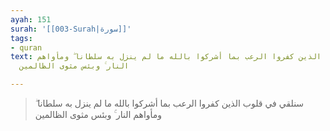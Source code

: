```yaml
---
ayah: 151
surah: '[[003-Surah|سورة]]'
tags:
- quran
text: سنلقي في قلوب الذين كفروا الرعب بما أشركوا بالله ما لم ينزل به سلطانا ۖ ومأواهم
  النار ۚ وبئس مثوى الظالمين

---
```

> سنلقي في قلوب الذين كفروا الرعب بما أشركوا بالله ما لم ينزل به سلطانا ۖ ومأواهم النار ۚ وبئس مثوى الظالمين
